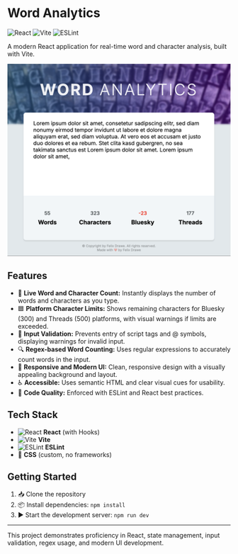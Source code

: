 # Word Analytics

<img src="https://img.shields.io/badge/React-18-blue?logo=react" alt="React" height="24" />
<img src="https://img.shields.io/badge/Vite-⚡-yellow?logo=vite" alt="Vite" height="24" />
<img src="https://img.shields.io/badge/ESLint-lint-purple?logo=eslint" alt="ESLint" height="24" />

A modern React application for real-time word and character analysis, built with Vite.

![Word Analytics Screenshot](public/Screenshot%202025-05-25%20at%2016.20.14.png)

## Features

- 🚦 **Live Word and Character Count:** Instantly displays the number of words and characters as you type.
- 🟦 **Platform Character Limits:** Shows remaining characters for Bluesky (300) and Threads (500) platforms, with visual warnings if limits are exceeded.
- 🚫 **Input Validation:** Prevents entry of script tags and @ symbols, displaying warnings for invalid input.
- 🔍 **Regex-based Word Counting:** Uses regular expressions to accurately count words in the input.
- 🎨 **Responsive and Modern UI:** Clean, responsive design with a visually appealing background and layout.
- ♿ **Accessible:** Uses semantic HTML and clear visual cues for usability.
- 🧹 **Code Quality:** Enforced with ESLint and React best practices.

## Tech Stack

- <img src="https://cdn.jsdelivr.net/gh/devicons/devicon/icons/react/react-original.svg" alt="React" width="24" /> **React** (with Hooks)
- <img src="https://cdn.jsdelivr.net/gh/devicons/devicon/icons/vite/vite-original.svg" alt="Vite" width="24" /> **Vite**
- <img src="https://cdn.jsdelivr.net/gh/devicons/devicon/icons/eslint/eslint-original.svg" alt="ESLint" width="24" /> **ESLint**
- 🎨 **CSS** (custom, no frameworks)

## Getting Started

1. 📥 Clone the repository
2. 📦 Install dependencies: `npm install`
3. ▶️ Start the development server: `npm run dev`

---

This project demonstrates proficiency in React, state management, input validation, regex usage, and modern UI development.
